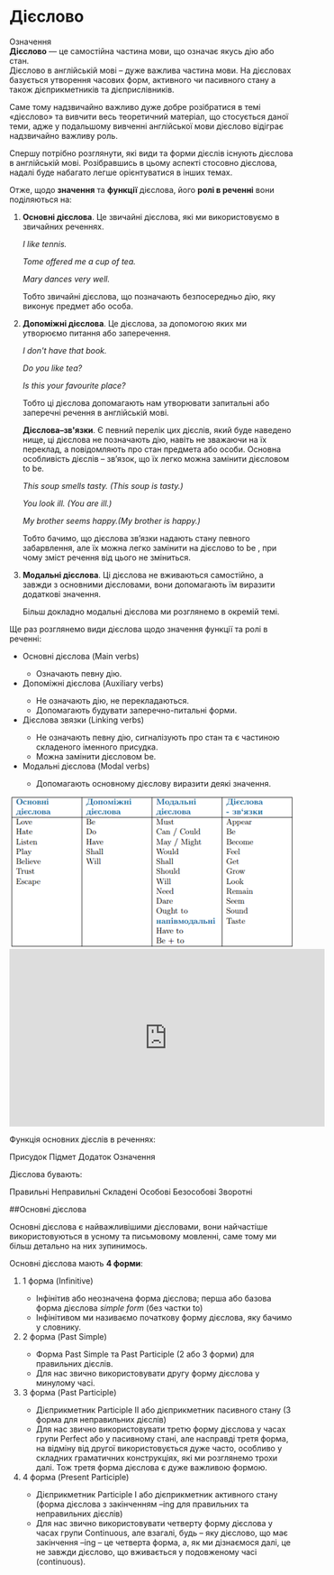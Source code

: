 # Дiєслово

<div class="space">
<div class="eoz-wrap">
<span class="eoz">Означення</span>
<div class="eoz-text">
<b>Дієслово</b> — це самостійна частина мови, що означає якусь дію або стан.</br>Дієслово в англійській мові – дуже важлива частина мови. На дієсловах базується утворення часових форм, активного чи пасивного стану а також дієприкметників та дієприслівників. 
</div>
</div>
</div>

<p>Саме тому надзвичайно важливо дуже добре розібратися в темі «дієслово» та вивчити весь теоретичний матеріал, що стосується даної теми, адже у подальшому вивченні англійської мови дієслово відіграє надзвичайно важливу роль.</p>

<p>Спершу потрібно розглянути, які види та форми дієслів існують дієслова в англійській мові. Розібравшись в цьому аспекті стосовно дієслова, надалі буде набагато легше орієнтуватися в інших темах.</p>

<p>Отже, щодо <b>значення</b> та <b>функції</b> дієслова, його <b>ролі в реченні</b> вони поділяються на:</p>
<ol>
<li><b>Основні дієслова</b>. Це звичайні дієслова, які ми використовуємо в звичайних реченнях.</li>
<p><i>I like tennis.</i></p>
<p><i>Tome offered me a cup of tea.</i></p>
<p><i>Mary dances very well.</i></p>
<p>Тобто звичайні дієслова, що позначають безпосередньо дію, яку виконує предмет або особа.</p>
<li><b>Допоміжні дієслова</b>. Це дієслова, за допомогою яких ми утворюємо питання або заперечення.</li>
<p><i>I don't have that book.</i></p>
<p><i>Do you like tea?</i></p>
<p><i>Is this your favourite place?</i></p>
<p>Тобто ці дієслова допомагають нам утворювати запитальні або заперечні речення в англійській мові.</p>
<p><b>Дієслова–зв'язки</b>. Є певний перелік цих дієслів, який буде наведено нище, ці дієслова не позначають дію, навіть не зважаючи на їх переклад, а повідомляють про стан предмета або особи. Основна особливість дієслів – зв’язок, що їх легко можна замінити дієсловом to be.</p>
<p><i>This soup smells tasty. (This soup is tasty.)</i></p>
<p><i>You look ill. (You are ill.)</i></p>
<p><i>My brother seems happy.(My brother is happy.)</i></p>
<p>Тобто бачимо, що дієслова зв’язки надають стану певного забарвлення, але їх можна легко замінити на дієслово to be , при чому зміст речення від цього не зміниться.</p>
<li><b>Модальні дієслова</b>. Ці дієслова не вживаються самостійно, а завжди з основними дієсловами, вони допомагають їм виразити додаткові значення.</li>
<p>Більш докладно модальні дієслова ми розглянемо в окремій темі.</p>
</ol>

<p><span class="p1">Ще раз розглянемо види дієслова щодо значення функції та ролі в реченні:</span></p>
<ul>
<li>Основні дієслова (Main verbs)</li>
<ul>
<li>Означають певну дію.</li>
</ul>
<li>Допоміжні дієслова (Auxiliary verbs)</li>
<ul>
<li>Не означають дію, не перекладаються.</li>
<li>Допомагають будувати заперечно-питальні форми.</li>
</ul>
<li>Дієслова звязки (Linking verbs)</li>
<ul>
<li>Не означають певну дію, сигналізують про стан та є частиною складеного іменного присудка.</li>
<li>Можна замінити дієсловом be.</li>
</ul>
<li>Модальні дієслова (Modal verbs)</li>
<ul>
<li>Допомагають основному дієслову виразити деякі значення.</li>
</ul>
</ul>

<div align="center"><img src="181_p1.png"/></div>


<div class="fluidMedia">
<iframe align="center" width="560" height="315" src="https://www.youtube.com/embed/l4D_6K3h25s" frameborder="0" allowfullscreen></iframe>
</div>
<div class="popup">
</div>


<quiz correctLabel="correct" incorrectLabel="incorrect" checkLabel="check">
    <question text="">
        <p>Функція основних дієслів в реченнях:</p>
        <answer correct>Присудок</answer>
        <answer>Підмет</answer>
        <answer>Додаток</answer>
        <answer>Означення</answer>
    </question>
    <question multiple>
        <p>Дієслова бувають:</p>
        <answer correct>Правильні</answer>
        <answer correct>Неправильні</answer>
        <answer>Складені </answer>
        <answer correct>Особові</answer>
        <answer correct>Безособові<answer>
        <answer>Зворотні</answer>
    </question>
</quiz>

##Основні дієслова

<p>Основні дієслова є найважливішими дієсловами, вони найчастіше використовуються в усному та письмовому мовленні, саме тому ми більш детально на них зупинимось.</p>

<p>Основні дієслова мають <b>4 форми</b>:</p>
<ol>
<li>1 форма (Infinitive)</li>
<ul>
<li>Інфінітив або неозначена форма дієслова; перша або базова форма дієслова <i>simple form</i> (без частки to)</li>
<li>Інфінітивом ми називаємо початкову форму дієслова, яку бачимо у словнику.</li>
</ul>
<li>2 форма (Past Simple)</li>
<ul>
<li>Форма Past Simple та Past Participle (2 або 3 форми) для правильних дієслів.</li>
<li>Для нас звично використовувати другу форму дієслова у минулому часі.</li>
</ul>
<li>3 форма (Past Participle)</li>
<ul>
<li>Дієприкметник Participle ІІ або дієприкметник пасивного стану (3 форма для неправильних дієслів)</li>
<li>Для нас звично використовувати третю форму дієслова у часах групи Perfect  або у пасивному стані, але насправді третя форма, на відміну від другої використовується дуже часто, особливо у складних граматичних конструкціях, які ми розглянемо трохи далі. Тож третя форма дієслова є дуже важливою формою.</li>
</ul>
<li>4 форма (Present Participle)</li>
<ul>
<li>Дієприкметник Participle I або дієприкметник активного стану (форма дієслова з закінченням –ing для правильних та неправильних дієслів)</li>
<li>Для нас звично використовувати четверту форму дієслова у часах групи Continuous, але взагалі, будь – яку дієслово, що має закінчення –ing – це четверта форма, а, як ми дізнаємося далі, це не завжди дієслово, що вживається у подовженому часі (continuous).</li>
</ul>
</ol>